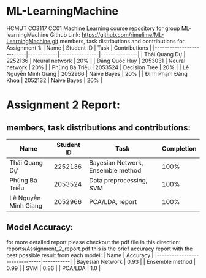 # ML-LearningMachine
HCMUT CO3117 CC01 Machine Learning course repository for group ML-learningMachine
Github Link: https://github.com/rimelime/ML-LearningMachine.git
members, task distributions and contributions for Assignment 1: 
| Name                     | Student ID | Task           | Contributions |
|--------------------------|------------|----------------|---------------|
| Thái Quang Dự            | 2252136    | Neural network | 20%           |
| Đặng Quốc Huy            | 2053031    | Neural network | 20%           |
| Phùng Bá Triều           | 2053524    | Decision Tree  | 20%           |
| Lê Nguyễn Minh Giang     | 2052966    | Naive Bayes    | 20%           |
| Đinh Phạm Đăng Khoa      | 2052132    | Naive Bayes    | 20%           |
# Assignment 2 Report:
## members, task distributions and contributions: 
| Name                     | Student ID | Task                              | Completion     |
|--------------------------|------------|-----------------------------------|----------------|
| Thái Quang Dự            | 2252136    | Bayesian Network, Ensemble method | 100%           |
| Phùng Bá Triều           | 2053524    | Data preprocessing, SVM           | 100%           |
| Lê Nguyễn Minh Giang     | 2052966    | PCA/LDA, report                   | 100%           |
## Model Accuracy:
for more detailed report please checkout the pdf file in this direction: reports/Assignment_2_report.pdf
this is the brief accuracy report with the best possible result from each model:
| Name                          | Accuracy  |
|-------------------------------|-----------|
| Bayesian Network              | 0.93      |
| Ensemble method               | 0.99      |
| SVM                           | 0.86      |
| PCA/LDA                       | 1.0       |